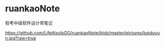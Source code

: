 # ruankaoNote
软考中级软件设计师笔记

https://github.com/LifeAlsoIsGG/ruankaoNote/blob/master/pictures/baiduyun.jpg?raw=true
